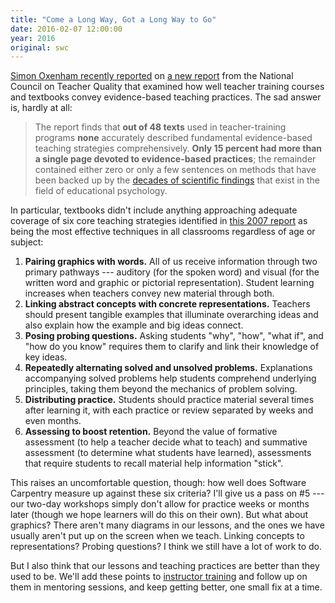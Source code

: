 ```yaml
---
title: "Come a Long Way, Got a Long Way to Go"
date: 2016-02-07 12:00:00
year: 2016
original: swc
---
```


[Simon Oxenham recently reported](http://bigthink.com/neurobonkers/we-need-to-rewrite-the-textbook-on-how-to-teach)
on
[a new report](http://www.nctq.org/dmsStage/Learning_About_Learning_Report)
from the National Council on Teacher Quality
that examined how well teacher training courses and textbooks convey evidence-based teaching practices.
The sad answer is, hardly at all:

> The report finds that **out of 48 texts** used in teacher-training programs
> **none** accurately described fundamental evidence-based teaching strategies comprehensively.
> **Only 15 percent had more than a single page devoted to evidence-based practices**;
> the remainder contained either zero or only a few sentences on methods that have been backed up by
> the [decades of scientific findings](http://bigthink.com/neurobonkers/assessing-the-evidence-for-the-one-thing-you-never-get-taught-in-school-how-to-learn)
> that exist in the field of educational psychology.

In particular,
textbooks didn't include anything approaching adequate coverage of
six core teaching strategies identified in
[this 2007 report](http://ies.ed.gov/ncee/wwc/pdf/practice_guides/20072004.pdf)
as being the most effective techniques in all classrooms regardless of age or subject:

1.  **Pairing graphics with words.**
    All of us receive information through two primary pathways ---
    auditory (for the spoken word) and visual (for the written word and graphic or pictorial representation).
    Student learning increases when teachers convey new material through both.
2.  **Linking abstract concepts with concrete representations.**
    Teachers should present tangible examples that illuminate overarching ideas
    and also explain how the example and big ideas connect.
3.  **Posing probing questions.**
    Asking students "why", "how", "what if", and "how do you know" requires them to clarify and link their knowledge of key ideas.
4.  **Repeatedly alternating solved and unsolved problems.**
    Explanations accompanying solved problems help students comprehend underlying principles,
    taking them beyond the mechanics of problem solving.
5.  **Distributing practice.**
    Students should practice material several times after learning it,
    with each practice or review separated by weeks and even months.
6.  **Assessing to boost retention.**
    Beyond the value of formative assessment (to help a teacher decide what to teach)
    and summative assessment (to determine what students have learned),
    assessments that require students to recall material help information "stick".

This raises an uncomfortable question, though:
how well does Software Carpentry measure up against these six criteria?
I'll give us a pass on #5 ---
our two-day workshops simply don't allow for practice weeks or months later
(though we hope learners will do this on their own).
But what about graphics?
There aren't many diagrams in our lessons,
and the ones we have usually aren't put up on the screen when we teach.
Linking concepts to representations?
Probing questions?
I think we still have a lot of work to do.

But I also think that our lessons and teaching practices are better than they used to be.
We'll add these points to [instructor training]({{site.github_io_url}}/instructor-training/)
and follow up on them in mentoring sessions,
and keep getting better,
one small fix at a time.
